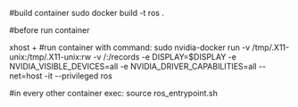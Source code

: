 #build container
sudo docker build -t ros .

#before run container

xhost +
#run container with command:
sudo nvidia-docker run -v /tmp/.X11-unix:/tmp/.X11-unix:rw  -v /:/records -e DISPLAY=$DISPLAY -e NVIDIA_VISIBLE_DEVICES=all -e NVIDIA_DRIVER_CAPABILITIES=all --net=host  -it --privileged ros 

#in every other container exec:
source ros_entrypoint.sh

